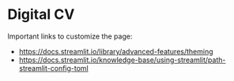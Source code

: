 # Digital CV
Important links to customize the page:
- https://docs.streamlit.io/library/advanced-features/theming
- https://docs.streamlit.io/knowledge-base/using-streamlit/path-streamlit-config-toml
